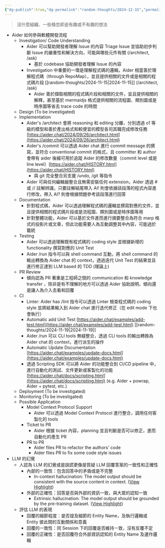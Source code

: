 ```yaml
---
{"dg-publish":true,"dg-permalink":"random-thoughts/2024-12-15","permalink":"/random-thoughts/2024-12-15/","title":"Aider 在軟體開發流程中的應用與整合","tags":["llm"]}
---
```


> 沒什麼組織、一些倏忽即逝有趣或不有趣的想法

- Aider 如何參與軟體開發流程
  - Investigation/ Code Understanding
    - Aider 可以幫助開發者理解 Issue 的內容 Triage Issue 並協助初步判斷 Issue 的嚴重性和解決方向，可能與哪些元件有關 (/architect, /ask)
      - 基於 codebase 協助開發者理解 Issue 的內容
    - Investigation 中重要的一環是理解程式碼的邏輯，Aider 相當善於理解程式碼（through RepoMap），並且提供相關的文件或是相關的程式碼片段 [[random-thoughts/2024-11-15\|2024-11-15]] (/architect, /ask)
      - Aider 善於擷取相關的程式碼片段和相關的文件，並且提供相關的解釋，甚至基於 mermaidjs 格式提供相關的流程圖、類別圖或是時序圖等省去 trace code 的時間 
  - Design (To be investigated)
  - Implementation
    - Aider's /architect 會將 reasoning 和 editing 分離，分別透過 o1 等級的模型和善於產出格式和較便宜的模型各司其職完成修改任務 [https://aider.chat/2024/09/26/architect.html](https://aider.chat/2024/09/26/architect.html)
    - Aider's /commit 可以透過 Aider chat 進行 commit message 的撰寫，並符合 conventional commit 的格式，且 committer 和 author 會帶有 aider 後綴可用於追蹤 Aider 的修改數量（commit level 或是 line level）[https://aider.chat/HISTORY.html](https://aider.chat/HISTORY.html)
      - 與 git 完全整合另支援 /undo, /git 等指令
    - Aider 可與任何編輯器整合且無需安裝任何 extension，Aider 透過 # 或 // 註解辨識，只要註解結尾帶入 AI! 則會依據該段落的程式內容進行修改，帶入 AI? 則會根據問題參考該段落進行回答
  - Documentation
    - 針對程式碼，Aider 可以透過理解程式碼的邏輯並撰寫對應的文件，並且提供相關的程式碼片段或是流程圖、類別圖或是時序圖等用
    - 針對整體功能，Aider 可以基於文件進而進行摘要整合為符合 marp 格式的投影片或文章，但此功能需要人為互動調整其中內容，可能過於籠統
  - Testing
    - Aider 可以透過理解既有程式碼的 coding style 並根據新增的 functionality 撰寫對應的 Unit Test
    - Aider /run 指令可以與 shell command 互動，將 shell command 的輸出轉換為 Aider chat 的 context，透過迭代 Unit Test 的結果並且進行修正達到 LLM based 的 TDD (理論上)
  - PR Review
    - 傾向認為 PR 著重是工程師之間的 communication 和 knowledge transfer ，除非是有不理解的地方可以透過 Aider 協助說明，傾向還是讓人為介入去看和回覆
  - CI
    - Linter: Aider has /lint 指令可以透過 Linter 檢查程式碼的 coding style 並將結果輸入到 Aider chat 進行迭代修正（在 edit mode 下也會執行）
    - Automatic add Unit Test [https://aider.chat/examples/add-test.html](https://aider.chat/examples/add-test.html) [[random-thoughts/2024-11-19\|2024-11-19]]
    - Aider /run 可以 CLI tools 無縫整合，透過 CLI tools 的輸出轉換為 Aider chat 的 context，進行派生的操作
    - Automatic Update Documentation [https://aider.chat/examples/update-docs.html](https://aider.chat/examples/update-docs.html)
    - 透過 Scripting SDK 可以將 Aider 的功能整合到 CI/CD pipeline 中，進行自動化的測試、文件更新或客製化的功能 [https://aider.chat/docs/scripting.html](https://aider.chat/docs/scripting.html) (e.g. Aider + powrap, Aider + pytest, etc.)
  - Deployment (To be investigated)
  - Monitoring (To be investigated)
  - Possible Application
    - Model Context Protocol Support
      - Aider 可以透過 Model Context Protocol 進行整合，調用任何客製化的 tools
    - Ticket to PR
      - Aider 根據 ticket 內容，planning 並且判斷是否可以修正，進而自動化的產生 PR
    - PR to PR
      - Aider files PR to refactor the authors' code
      - Aider files PR to fix some code style issues
- LLM 的幻覺
  - 人認為 LLM 的幻覺或是說謊更像是質疑 LLM 回覆答案的一致性和正確性
    - 內部的一致性：包含回答中的矛盾或是不完整
      - In-context hallucination: The model output should be consistent with the source content in context. ([View Highlight](https://read.readwise.io/read/01jeh7dhwjb7f7d294h9p96ceg))
    - 外部的正確性：回答是否與外部的資訊一致，與大眾的認知一致
      - Extrinsic hallucination: The model output should be grounded by the pre-training dataset. ([View Highlight](https://read.readwise.io/read/01jeh7eh4331p92qdkhs94etmh))
  - 評估 LLM 的表現
    - 回覆的細節程度：是否提及細節的 Entity Name，及執行邏輯或 Entity 彼此間的互動關係和意義
    - 回覆的一致性：同 Session 下的回覆是否維持ㄧ致，沒有反覆不定
    - 回覆的正確性：是否回覆符合外部資訊認知的 Entity Name 及運作邏輯

